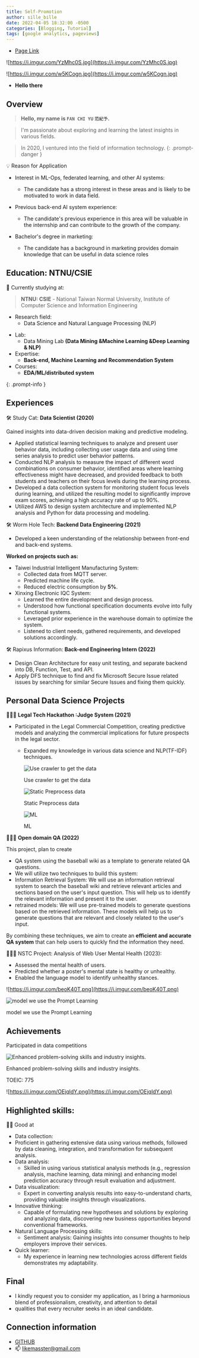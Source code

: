 ```yaml
---
title: Self-Promotion
author: sille_bille
date: 2022-04-05 18:32:00 -0500
categories: [Blogging, Tutorial]
tags: [google analytics, pageviews]
---
```


- [Page Link](https://hackmd.io/@X3gJbQadTm6i1CdOB20Gzw/B1FjrJNWn)

![https://i.imgur.com/YzMhc0S.jpg](https://i.imgur.com/YzMhc0S.jpg)

![https://i.imgur.com/w5KCogn.jpg](https://i.imgur.com/w5KCogn.jpg)

- **Hello there**

## Overview

> **Hello, my name is  `FAN CHI YU` `范紀予`.**
> 

> I'm passionate about exploring and learning the latest insights in various fields.
> 

> In 2020, I ventured into the field of information technology.
{: .prompt-danger }


💡 Reason for Application

- Interest in ML-Ops, federated learning, and other AI systems:

    - The candidate has a strong interest in these areas and is likely to be motivated to work in data field.
- Previous back-end AI system experience:
    - The candidate's previous experience in this area will be valuable in the internship and can contribute to the growth of the company.
- Bachelor's degree in marketing:
    - The candidate has a background in marketing provides domain knowledge that can be useful in data science roles


## Education: NTNU/CSIE

📖 Currently studying at:

> **NTNU: CSIE**
    - National Taiwan Normal University, Institute of Computer Science and Information Engineering
* Research field:
    - Data Science and Natural Language Processing (NLP)
- Lab:
    - Data Mining Lab **(Data Mining &Machine Learning &Deep Learning & NLP)**
- Expertise:
    - **Back-end, Machine Learning and Recommendation System**
- Courses:
    - **EDA/ML/distributed system**

{: .prompt-info }
## Experiences


🛠 Study Cat: **Data Scientist (2020)**

Gained insights into data-driven decision making and predictive modeling.


- Applied statistical learning techniques to analyze and present user behavior data, including collecting user usage data and using time series analysis to predict user behavior patterns.
- Conducted NLP analysis to measure the impact of different word combinations on consumer behavior, identified areas where learning effectiveness might have decreased, and provided feedback to both students and teachers on their focus levels during the learning process.
- Developed a data collection system for monitoring student focus levels during learning, and utilized the resulting model to significantly improve exam scores, achieving a high accuracy rate of up to 90%.
- Utilized AWS to design system architecture and implemented NLP analysis and Python for data processing and modeling.



🛠 Worm Hole Tech: **Backend Data Engineering (2021)**

- Developed a keen understanding of the relationship between
front-end and back-end systems.

**Worked on projects such as:**

- Taiwei Industrial Intelligent Manufacturing System:
    - Collected data from MQTT server.
    - Predicted machine life cycle.
    - Reduced electric consumption by **5%**.
- Xinxing Electronic IQC System:
    - Learned the entire development and design process.
    - Understood how functional specification documents evolve into fully functional systems.
    - Leveraged prior experience in the warehouse domain to optimize the system.
    - Listened to client needs, gathered requirements, and developed solutions accordingly.




🛠 Rapixus Information: **Back-end Engineering Intern (2022)**

- Design Clean Architecture for easy unit testing, and separate backend into DB, Function, Test, and API.
- Apply DFS technique to find and fix Microsoft Secure Issue related issues by searching for similar Secure Issues and fixing them quickly.


## Personal Data Science Projects


👨🏻‍💻 **Legal Tech Hackathon :Judge System (2021)**

- Participated in the Legal  Commercial Competition, creating predictive models and analyzing the commercial implications for future prospects in the legal sector.
    - Expanded my knowledge in various data science and NLP(TF-IDF) techniques.
        
        ![Use crawler to get the data](https://i.imgur.com/g3hvptH.png)
        
        Use crawler to get the data
        
        ![Static  Preprocess data](https://i.imgur.com/FlkcnFU.png)
        
        Static  Preprocess data
        
        ![ML](https://i.imgur.com/J89fOny.png)
        
        ML
        



👨🏻‍💻 **Open domain QA (2022)**

This project, plan to create

- QA system using the baseball wiki as a template to generate related QA questions.
- We will utilize two techniques to build this system:
- Information Retrieval System: We will use an information retrieval system to search the baseball wiki and retrieve relevant articles and sections based on the user's input question. This will help us to identify the relevant information and present it to the user.
- retrained models: We will use pre-trained models to generate questions based on the retrieved information. These models will help us to generate questions that are relevant and closely related to the user's input.

By combining these techniques, we aim to create an **efficient and accurate QA system** that can help users to quickly find the information they need.




👨🏻‍💻 NSTC Project: Analysis of Web User Mental Health (2023):

- Assessed the mental health of users.
- Predicted whether a poster's mental state is healthy or unhealthy.
- Enabled the language model to identify unhealthy stances.

![https://i.imgur.com/beoK40T.png](https://i.imgur.com/beoK40T.png)

![model we use the Prompt Learning](https://i.imgur.com/s0qmTrj.png)

model we use the Prompt Learning



## Achievements

Participated in data competitions

![Enhanced problem-solving skills and industry insights.](https://i.imgur.com/QhBmpWU.png)

Enhanced problem-solving skills and industry insights.

TOEIC: 775

![https://i.imgur.com/OEjqldY.png](https://i.imgur.com/OEjqldY.png)

## Highlighted skills:


👍🏻   Good at

- Data collection:
- Proficient in gathering extensive data using various methods, followed by data cleaning, integration, and transformation for subsequent analysis.
- Data analysis:
    - Skilled in using various statistical analysis methods (e.g., regression analysis, machine learning, data mining) and enhancing model prediction accuracy through result evaluation and adjustment.
- Data visualization:
    - Expert in converting analysis results into easy-to-understand charts, providing valuable insights through visualizations.
- Innovative thinking:
    - Capable of formulating new hypotheses and solutions by exploring and analyzing data, discovering new business opportunities beyond conventional frameworks.
- Natural Language Processing skills:
    - Sentiment analysis: Gaining insights into consumer thoughts to help employers improve their services.
- Quick learner:
    - My experience in learning new technologies across different fields demonstrates my adaptability.


## Final

- I kindly request you to consider my application, as I bring a harmonious blend of professionalism, creativity, and attention to detail
- qualities that every recruiter seeks in an ideal candidate.

## Connection information

- [GITHUB](https://github.com/FANJIYU0825)
- 📫 [likemasster@gmail.com](mailto:likemasster@gmail.com)
